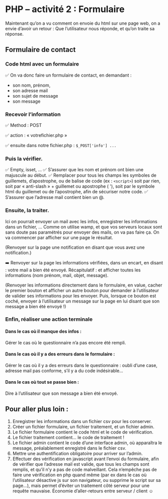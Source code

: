 # PHP – activité 2 : Formulaire

Maintenant qu’on a vu comment on envoie du html sur une page web, on a envie d’avoir un retour : Que l’utilisateur nous réponde, et qu’on traite sa réponse.
## Formulaire de contact
### Code html avec un formulaire
✅ On va donc faire un formulaire de contact, en demandant :
- son nom, prénom,
- son adresse mail
- son sujet de message
- son message

### Recevoir l’information
✅ Method : POST

✅ action : « votrefichier.php »

✅ ensuite dans notre fichier.php : `$_POST['info'] ...`

### Puis la vérifier.
✅ Empty, isset, …
✅ S’assurer que les nom et prénom ont bien une majuscule au début.
✅ Remplacer pour tous les champs les symboles de guillemets, d’apostrophe, ou de balise de code (ex : `<script>`) soit par rien, soit par « anti-slash » + guillemet ou apostrophe ( \'), soit par le symbole html du guillemet ou de l’apostrophe, afin de sécuriser notre code.
✅ S’assurer que l’adresse mail contient bien un @.


### Ensuite, la traiter.
Ici on pourrait envoyer un mail avec les infos, enregistrer les informations dans un fichier, …
Comme on utilise wamp, et que vos serveurs locaux sont sans doute pas paramétrés pour envoyer des mails, on va pas faire ça. On va commencer par afficher sur une page le résultat.

(Renvoyer sur la page une notification en disant que vous avez une notification.)

➡️ Renvoyer sur la page les informations vérifiées, dans un encart, en disant : votre mail a bien été envoyé. Récapitulatif : et afficher toutes les informations (nom prénom, mail, objet, message).

(Renvoyer les informations directement dans le formulaire, en value, cacher le premier bouton et afficher un autre bouton pour demander à l’utilisateur de valider ses informations pour les envoyer. Puis, lorsque ce bouton est coché, envoyer à l’utilisateur un message sur la page en lui disant que son message a bien été envoyé !)

### Enfin, réaliser une action terminale
#### Dans le cas où il manque des infos :
Gérer le cas où le questionnaire n’a pas encore été rempli.
#### Dans le cas où il y a des erreurs dans le formulaire :
Gérer le cas où il y a des erreurs dans le questionnaire : oubli d’une case, adresse mail pas conforme, s’il y a du code indésirable…
#### Dans le cas où tout se passe bien :
Dire à l’utilisateur que son message a bien été envoyé.


## Pour aller plus loin :

1. Enregistrer les informations dans un fichier csv pour les conserver.
2. Créer un fichier formulaire, un fichier traitement, et un fichier admin.
3. Le fichier formulaire contient le code html et le code de vérification.
4. Le fichier traitement contient... le code de traitement !
5. Le fichier admin contient le code d’une interface admin, où apparaîtra le message, préalablement enregistré dans le fichier csv.
6. Mettre une authentification obligatoire pour arriver sur l’admin.
7. Effectuer des vérification en javascript avant l’envoi du formulaire, afin de vérifier que l’adresse mail est valide, que tous les champs sont remplis, et qu’il n’y a pas de code malveillant. Cela n’empêche pas de faire une vérification en php quand même (par ex dans le cas où l’utilisateur désactive js sur son navigateur, ou supprime le script sur sa page…), mais permet d’éviter un traitement côté serveur pour une requête mauvaise. Économie d’aller-retours entre serveur / client ☺
